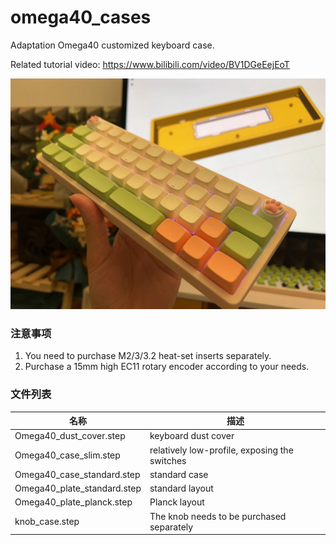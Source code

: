 # omega40_cases
Adaptation Omega40 customized keyboard case.

Related tutorial video: https://www.bilibili.com/video/BV1DGeEejEoT



![Omega40_case_standard](./img/Omega40_case_standard.jpg)



### 注意事项

1. You need to purchase M2/3/3.2 heat-set inserts separately.
2. Purchase a 15mm high EC11 rotary encoder according to your needs.



### 文件列表

| 名称                        | 描述                                          |
| --------------------------- | --------------------------------------------- |
| Omega40_dust_cover.step     | keyboard dust cover                           |
| Omega40_case_slim.step      | relatively low-profile, exposing the switches |
| Omega40_case_standard.step  | standard case                                 |
| Omega40_plate_standard.step | standard layout                               |
| Omega40_plate_planck.step   | Planck layout                                 |
| knob_case.step              | The knob needs to be purchased separately     |





